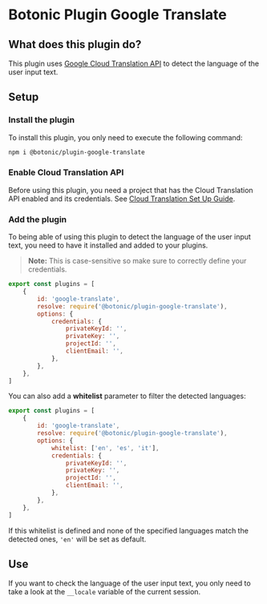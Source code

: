 # Botonic Plugin Google Translate

## What does this plugin do?
This plugin uses [Google Cloud Translation API](https://cloud.google.com/translate) to detect the language of the user input text.

## Setup

### Install the plugin
To install this plugin, you only need to execute the following command:

```bash
npm i @botonic/plugin-google-translate 
```

### Enable Cloud Translation API
Before using this plugin, you need a project that has the Cloud Translation API enabled and its credentials. See [Cloud Translation Set Up Guide](https://cloud.google.com/translate/docs/setup).

### Add the plugin

To being able of using this plugin to detect the language of the user input text, you need to have it installed and added to your plugins.

> **Note:** This is case-sensitive so make sure to correctly define your credentials.

```js
export const plugins = [
    {
        id: 'google-translate',
        resolve: require('@botonic/plugin-google-translate'),
        options: {
            credentials: {
                privateKeyId: '',
                privateKey: '',
                projectId: '',
                clientEmail: '',
            },
        },
    },
]
```

You can also add a **whitelist** parameter to filter the detected languages:

```js
export const plugins = [
    {
        id: 'google-translate',
        resolve: require('@botonic/plugin-google-translate'),
        options: {
            whitelist: ['en', 'es', 'it'],
            credentials: {
                privateKeyId: '',
                privateKey: '',
                projectId: '',
                clientEmail: '',
            },
        },
    },
]
```

If this whitelist is defined and none of the specified languages match the detected ones, `'en'` will be set as default.

## Use

If you want to check the language of the user input text, you only need to take a look at the `__locale` variable of the current session.
